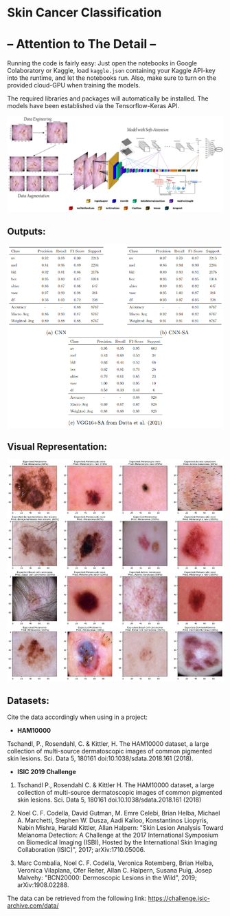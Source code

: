 # Skin Cancer Classification
#  – Attention to The Detail –

Running the code is fairly easy: Just open the notebooks in Google Colaboratory or Kaggle, 
load ```kaggle.json``` containing your Kaggle API-key into the runtime, and let the notebooks run.
Also, make sure to turn on the provided cloud-GPU when training the models.

The required libraries and packages will automatically be installed. The models have been established via the Tensorflow-Keras API.

![Flow-Chart](Images/Flow-Chart1.PNG)



## Outputs:
![Results](Images/Results.PNG)

## Visual Representation:
![Preictions](Images/Classification.png)



## Datasets:
Cite the data accordingly when using in a project:

- **HAM10000**

Tschandl, P., Rosendahl, C. & Kittler, H. The HAM10000 dataset, a large collection of multi-source dermatoscopic images of common pigmented skin lesions. Sci. Data 5, 180161 doi:10.1038/sdata.2018.161 (2018).


- **ISIC 2019 Challenge**
1. Tschandl P., Rosendahl C. & Kittler H. The HAM10000 dataset, a large collection of multi-source dermatoscopic images of common pigmented skin lesions. Sci. Data 5, 180161 doi.10.1038/sdata.2018.161 (2018)

2. Noel C. F. Codella, David Gutman, M. Emre Celebi, Brian Helba, Michael A. Marchetti, Stephen W. Dusza, Aadi Kalloo, Konstantinos Liopyris, Nabin Mishra, Harald Kittler, Allan Halpern: "Skin Lesion Analysis Toward Melanoma Detection: A Challenge at the 2017 International Symposium on Biomedical Imaging (ISBI), Hosted by the International Skin Imaging Collaboration (ISIC)", 2017; arXiv:1710.05006.

3. Marc Combalia, Noel C. F. Codella, Veronica Rotemberg, Brian Helba, Veronica Vilaplana, Ofer Reiter, Allan C. Halpern, Susana Puig, Josep Malvehy: "BCN20000: Dermoscopic Lesions in the Wild", 2019; arXiv:1908.02288.


The data can be retrieved from the following link: https://challenge.isic-archive.com/data/
